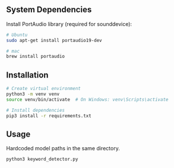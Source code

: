 ## System Dependencies

Install PortAudio library (required for sounddevice):

```bash
# Ubuntu
sudo apt-get install portaudio19-dev

# mac
brew install portaudio
```

## Installation

```bash
# Create virtual environment
python3 -m venv venv
source venv/bin/activate  # On Windows: venv\Scripts\activate

# Install dependencies
pip3 install -r requirements.txt
```

## Usage
Hardcoded model paths in the same directory.
```bash
python3 keyword_detector.py
```